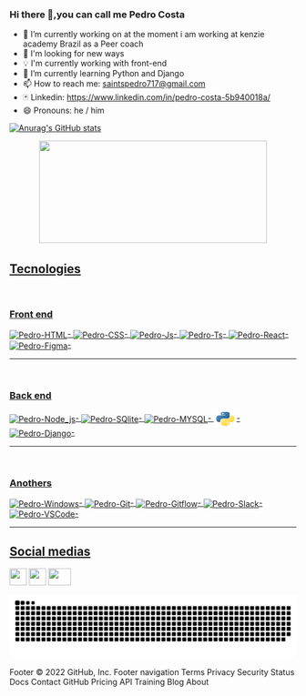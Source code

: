 ### Hi there 👋,you can call me Pedro Costa


- 🔭 I’m currently working on at the moment i am working at kenzie academy Brazil as a Peer coach
- 🚞 I'm looking for new ways
- 💡 I'm currently working with front-end
- 🌱 I’m currently learning Python and Django
- 📫 How to reach me: saintspedro717@gmail.com 
- 🃏 Linkedin: https://www.linkedin.com/in/pedro-costa-5b940018a/
- 😄 Pronouns: he / him


[![Anurag's GitHub stats](https://github-readme-stats.vercel.app/api?username=anuraghazra)](https://github.com/anuraghazra/github-readme-stats)

<div align="center">
  <a href="https://github.com/pedrocostaOFC">
   <img height="180em" width="400em" src="https://github-readme-stats.vercel.app/api/top-langs/?username=pedrocostaOFC&layout=compact&langs_count=7&theme=tokyonight"/>
</div>
  <h2>Tecnologies</h2>
<div style="display: inline_block"><br>
  <h3>Front end</h3>
  <img align="center" alt="Pedro-HTML" height="30" width="40" src="https://cdn.jsdelivr.net/gh/devicons/devicon/icons/html5/html5-original.svg">-
  <img align="center" alt="Pedro-CSS" height="30" width="40" src="https://cdn.jsdelivr.net/gh/devicons/devicon/icons/css3/css3-original.svg">-
  <img align="center" alt="Pedro-Js" height="30" width="40" src="https://cdn.jsdelivr.net/gh/devicons/devicon/icons/javascript/javascript-original.svg">-
  <img align="center" alt="Pedro-Ts" height="30" width="40" src="https://cdn.jsdelivr.net/gh/devicons/devicon/icons/typescript/typescript-original.svg">-
  <img align="center" alt="Pedro-React" height="30" width="40" src="https://cdn.jsdelivr.net/gh/devicons/devicon/icons/react/react-original.svg">-
  <img align="center" alt="Pedro-Figma" height="30" width="40" src="https://cdn.jsdelivr.net/gh/devicons/devicon/icons/figma/figma-original.svg">-
</div>
 <hr>
<div style="display: inline_block"><br>
  <h3>Back end</h3>
  <img align="center" alt="Pedro-Node_js" height="30" width="40" src="https://cdn.jsdelivr.net/gh/devicons/devicon/icons/nodejs/nodejs-original.svg">-
  <img align="center" alt="Pedro-SQlite" height="30" width="40" src="https://cdn.jsdelivr.net/gh/devicons/devicon/icons/sqlite/sqlite-original.svg">-
  <img align="center" alt="Pedro-MYSQL" height="30" width="40" src="https://cdn.jsdelivr.net/gh/devicons/devicon/icons/mysql/mysql-original.svg">-
  <img align="center" alt="Pedro-Python" height="30" width="40" src="https://raw.githubusercontent.com/devicons/devicon/master/icons/python/python-original.svg">-
  <img align="center" alt="Pedro-Django" height="30" width="40" src="https://cdn.jsdelivr.net/gh/devicons/devicon/icons/django/django-plain.svg">-
</div>
<hr>
<div style="display: inline_block"><br>
  <h3>Anothers</h3>
  <img align="center" alt="Pedro-Windows" height="40" width="40" src="https://cdn.jsdelivr.net/gh/devicons/devicon/icons/windows8/windows8-original.svg">-
  <img align="center" alt="Pedro-Git" height="30" width="40" src="https://cdn.jsdelivr.net/gh/devicons/devicon/icons/git/git-original.svg">-
  <img align="center" alt="Pedro-Gitflow" height="30" width="40" src="https://cdn.jsdelivr.net/gh/devicons/devicon/icons/github/github-original.svg">-
  <img align="center" alt="Pedro-Slack" height="30" width="40" src="https://cdn.jsdelivr.net/gh/devicons/devicon/icons/slack/slack-original.svg">-
  <img align="center" alt="Pedro-VSCode" height="30" width="40" src="https://cdn.jsdelivr.net/gh/devicons/devicon/icons/visualstudio/visualstudio-plain.svg">-
</div>
<hr>
<h2>Social medias</h2>
<div> 
  <a href="https://www.instagram.com/pedro_syke/" target="_blank"><img height="30" width="30" src="https://cdn-icons-png.flaticon.com/512/174/174855.png" target="_blank"></a>
  <a href = "mailto:saintspedro717@gmail.com"><img height="30" width="30" src="https://cdn-icons-png.flaticon.com/512/5968/5968534.png" target="_blank"></a>
  <a href="https://www.linkedin.com/in/pedro-costa-5b940018a/" target="_blank"><img height="30" width="40" src="https://cdn.jsdelivr.net/gh/devicons/devicon/icons/linkedin/linkedin-original.svg" target="_blank"></a> 
 
  ![Snake animation](https://raw.githubusercontent.com/Platane/snk/output/github-contribution-grid-snake.svg)
 
</div>
Footer
© 2022 GitHub, Inc.
Footer navigation
Terms
Privacy
Security
Status
Docs
Contact GitHub
Pricing
API
Training
Blog
About
